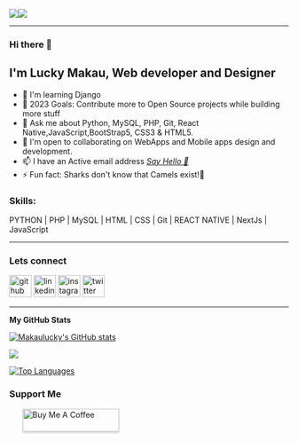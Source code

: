 <a href="https://www.github.com/Makaulucky" target="_blank" rel="noreferrer"><img
src="https://img.shields.io/github/followers/Makaulucky?logo=github&style=for-the-badge&color=0891b2&labelColor=1c1917" /></a><a href="https://www.x.com/makaulucky" target="_blank" rel="noreferrer"><img
src="https://img.shields.io/twitter/follow/makaulucky?logo=twitter&style=for-the-badge&color=0891b2&labelColor=1c1917"
/></a>

<hr>

### Hi there 👋  


## I'm Lucky Makau, Web developer and Designer

- 🧠  I'm learning Django
- 🥅 2023 Goals: Contribute more to Open Source projects while building more stuff
- 💬 Ask me about Python, MySQL, PHP, Git, React Native,JavaScript,BootStrap5, CSS3 & HTML5.
- 🤝  I'm open to collaborating on WebApps and Mobile apps design and development.
- 📫 I have an Active email address <a href="mailto:makaulucky5@gmail.com? subject={subject}&body={content}">
							<i class="fa fa-envelope"> Say Hello 👋  </i>
						</a>
- ⚡ Fun fact: Sharks don't know that Camels exist!🤣

### Skills: 
PYTHON | PHP | MySQL  | HTML | CSS | Git | REACT NATIVE | NextJs | JavaScript

<hr>


### Lets connect

[<img src='https://cdn.jsdelivr.net/npm/simple-icons@3.0.1/icons/github.svg' alt='github' height='40'>](https://github.com/makaulucky)  [<img src='https://cdn.jsdelivr.net/npm/simple-icons@3.0.1/icons/linkedin.svg' alt='linkedin' height='40'>](https://www.linkedin.com/in/makaulucky/)  [<img src='https://cdn.jsdelivr.net/npm/simple-icons@3.0.1/icons/instagram.svg' alt='instagram' height='40'>](https://www.instagram.com/lucky.makau/)  [<img src='https://cdn.jsdelivr.net/npm/simple-icons@3.0.1/icons/twitter.svg' alt='twitter' height='40'>](https://twitter.com/makaulucky) 


<hr>

<b>My GitHub Stats</b>

<a href="http://www.github.com/Makaulucky"><img src="https://github-readme-stats.vercel.app/api?username=Makaulucky&show_icons=true&hide=&count_private=true&title_color=0891b2&text_color=ffffff&icon_color=0891b2&bg_color=1c1917&hide_border=true&show_icons=true" alt="Makaulucky's GitHub stats" /></a>

<a href="http://www.github.com/Makaulucky"><img src="https://github-readme-streak-stats.herokuapp.com/?user=Makaulucky&stroke=ffffff&background=1c1917&ring=0891b2&fire=0891b2&currStreakNum=ffffff&currStreakLabel=0891b2&sideNums=ffffff&sideLabels=ffffff&dates=ffffff&hide_border=true" /></a>

<a href="https://github.com/Makaulucky" align="left"><img src="https://github-readme-stats.vercel.app/api/top-langs/?username=Makaulucky&langs_count=10&title_color=0891b2&text_color=ffffff&icon_color=0891b2&bg_color=1c1917&hide_border=true&locale=en&custom_title=Top%20%Languages" alt="Top Languages" /></a>

### Support Me

<ul style="list-style-type: none; margin: 0;">

<a href="https://www.buymeacoffee.com/makaulucky" target="_blank"><img src="https://www.buymeacoffee.com/assets/img/custom_images/orange_img.png" alt="Buy Me A Coffee" style="height: 41px !important;width: 174px !important;box-shadow: 0px 3px 2px 0px rgba(190, 190, 190, 0.5) !important;-webkit-box-shadow: 0px 3px 2px 0px rgba(190, 190, 190, 0.5) !important;" ></a>

</ul>

